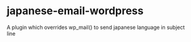 # japanese-email-wordpress
A plugin which overrides wp_mail() to send japanese language in subject line
